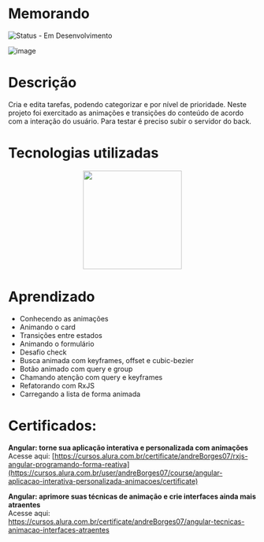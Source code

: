 # Memorando

![Status - Em Desenvolvimento](https://github.com/user-attachments/assets/44bde4d8-0545-4681-b828-6ce1c242ffe0)


![image](https://github.com/user-attachments/assets/bc2cd68b-ee57-485e-be38-c5032dddd7eb)

# Descrição
Cria e edita tarefas, podendo categorizar e por nível de prioridade. Neste projeto foi exercitado as animações e transições do conteúdo de acordo com a interação do usuário. 
Para testar é preciso subir o servidor do back. 

# Tecnologias utilizadas

<div align="center">
<img src="https://user-images.githubusercontent.com/93163125/231504717-ab92fcc6-1ca5-49f3-980c-cb38b31590ef.png" width ="200px" />
</div>

# Aprendizado

  <ul>
        <li>Conhecendo as animações</li>
        <li>Animando o card</li>
        <li>Transições entre estados</li>
        <li>Animando o formulário</li>
        <li>Desafio check</li>
        <li>Busca animada com keyframes, offset e cubic-bezier</li>
        <li>Botão animado com query e group</li>
        <li>Chamando atenção com query e keyframes</li>
        <li>Refatorando com RxJS</li>
        <li>Carregando a lista de forma animada</li>
    </ul>

# Certificados: 
<b>Angular: torne sua aplicação interativa e personalizada com animações</b><br>
Acesse aqui: [https://cursos.alura.com.br/certificate/andreBorges07/rxjs-angular-programando-forma-reativa](https://cursos.alura.com.br/user/andreBorges07/course/angular-aplicacao-interativa-personalizada-animacoes/certificate)

<b>Angular: aprimore suas técnicas de animação e crie interfaces ainda mais atraentes</b><br>
Acesse aqui: https://cursos.alura.com.br/certificate/andreBorges07/angular-tecnicas-animacao-interfaces-atraentes
